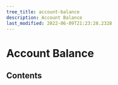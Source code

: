 ```yaml
---
tree_title: account-balance
description: Account Balance
last_modified: 2022-06-09T21:23:28.2328
---
```


# Account Balance

## Contents
